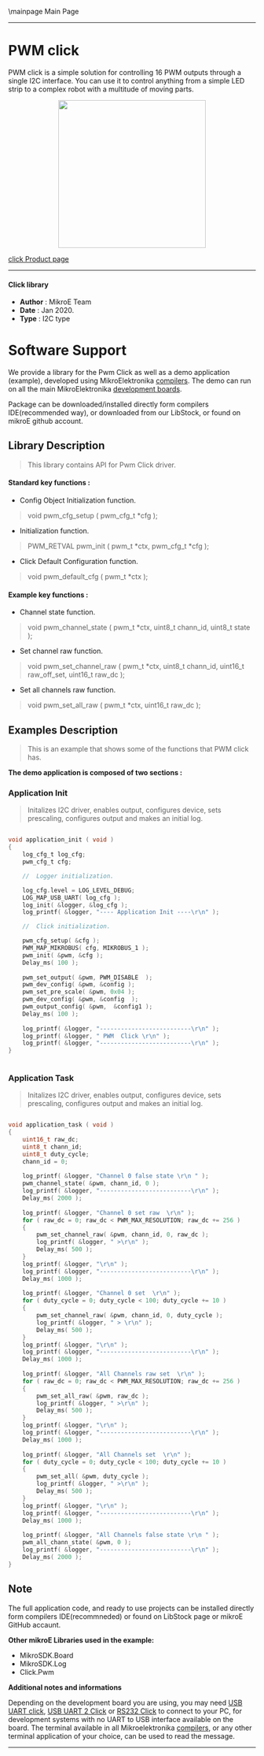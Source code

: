 \mainpage Main Page
 
 

---
# PWM click

PWM click is a simple solution for controlling 16 PWM outputs through a single I2C interface. You can use it to control anything from a simple LED strip to a complex robot with a multitude of moving parts.

<p align="center">
  <img src="https://download.mikroe.com/images/click_for_ide/pwm_click.png" height=300px>
</p>

[click Product page](<https://www.mikroe.com/pwm-click>)

---


#### Click library 

- **Author**        : MikroE Team
- **Date**          : Jan 2020.
- **Type**          : I2C type


# Software Support

We provide a library for the Pwm Click 
as well as a demo application (example), developed using MikroElektronika 
[compilers](https://shop.mikroe.com/compilers). 
The demo can run on all the main MikroElektronika [development boards](https://shop.mikroe.com/development-boards).

Package can be downloaded/installed directly form compilers IDE(recommended way), or downloaded from our LibStock, or found on mikroE github account. 

## Library Description

> This library contains API for Pwm Click driver.

#### Standard key functions :

- Config Object Initialization function.
> void pwm_cfg_setup ( pwm_cfg_t *cfg ); 
 
- Initialization function.
> PWM_RETVAL pwm_init ( pwm_t *ctx, pwm_cfg_t *cfg );

- Click Default Configuration function.
> void pwm_default_cfg ( pwm_t *ctx );


#### Example key functions :

- Channel state function.
> void pwm_channel_state ( pwm_t *ctx, uint8_t chann_id, uint8_t state );
 
- Set channel raw function.
> void pwm_set_channel_raw ( pwm_t *ctx, uint8_t chann_id, uint16_t raw_off_set, uint16_t raw_dc );

- Set all channels raw function.
> void pwm_set_all_raw ( pwm_t *ctx, uint16_t raw_dc );

## Examples Description

> 
> This is an example that shows some of the functions that PWM click has.
> 

**The demo application is composed of two sections :**

### Application Init 

>
> Initalizes I2C driver, enables output, configures device, sets prescaling,
> configures output and makes an initial log.
> 

```c

void application_init ( void )
{
    log_cfg_t log_cfg;
    pwm_cfg_t cfg;

    //  Logger initialization.

    log_cfg.level = LOG_LEVEL_DEBUG;
    LOG_MAP_USB_UART( log_cfg );
    log_init( &logger, &log_cfg );
    log_printf( &logger, "---- Application Init ----\r\n" );

    //  Click initialization.

    pwm_cfg_setup( &cfg );
    PWM_MAP_MIKROBUS( cfg, MIKROBUS_1 );
    pwm_init( &pwm, &cfg );
    Delay_ms( 100 );
    
    pwm_set_output( &pwm, PWM_DISABLE  );
    pwm_dev_config( &pwm, &config );
    pwm_set_pre_scale( &pwm, 0x04 );
    pwm_dev_config( &pwm, &config  );
    pwm_output_config( &pwm,  &config1 );
    Delay_ms( 100 );
    
    log_printf( &logger, "--------------------------\r\n" );
    log_printf( &logger, " PWM  Click \r\n" );
    log_printf( &logger, "--------------------------\r\n" );
}
  
```

### Application Task

>
> Initalizes I2C driver, enables output, configures device, sets prescaling,
> configures output and makes an initial log.
> 

```c

void application_task ( void )
{
    uint16_t raw_dc;
    uint8_t chann_id;
    uint8_t duty_cycle;
    chann_id = 0;
    
    log_printf( &logger, "Channel 0 false state \r\n " );
    pwm_channel_state( &pwm, chann_id, 0 );
    log_printf( &logger, "--------------------------\r\n" );
    Delay_ms( 2000 );
    
    log_printf( &logger, "Channel 0 set raw  \r\n" );
    for ( raw_dc = 0; raw_dc < PWM_MAX_RESOLUTION; raw_dc += 256 )
    {
        pwm_set_channel_raw( &pwm, chann_id, 0, raw_dc );
        log_printf( &logger, " >\r\n" );
        Delay_ms( 500 );
    }
    log_printf( &logger, "\r\n" );
    log_printf( &logger, "--------------------------\r\n" );
    Delay_ms( 1000 );
    
    log_printf( &logger, "Channel 0 set  \r\n" );
    for ( duty_cycle = 0; duty_cycle < 100; duty_cycle += 10 )
    {
        pwm_set_channel_raw( &pwm, chann_id, 0, duty_cycle );
        log_printf( &logger, " > \r\n" );
        Delay_ms( 500 );
    }
    log_printf( &logger, "\r\n" );
    log_printf( &logger, "--------------------------\r\n" );
    Delay_ms( 1000 );
    
    log_printf( &logger, "All Channels raw set  \r\n" );
    for ( raw_dc = 0; raw_dc < PWM_MAX_RESOLUTION; raw_dc += 256 )
    {
        pwm_set_all_raw( &pwm, raw_dc );
        log_printf( &logger, " >\r\n" );
        Delay_ms( 500 );
    }
    log_printf( &logger, "\r\n" );
    log_printf( &logger, "--------------------------\r\n" );
    Delay_ms( 1000 );
    
    log_printf( &logger, "All Channels set  \r\n" );
    for ( duty_cycle = 0; duty_cycle < 100; duty_cycle += 10 )
    {
        pwm_set_all( &pwm, duty_cycle );
        log_printf( &logger, " >\r\n" );
        Delay_ms( 500 );
    }
    log_printf( &logger, "\r\n" );
    log_printf( &logger, "--------------------------\r\n" );
    Delay_ms( 1000 );
    
    log_printf( &logger, "All Channels false state \r\n " );
    pwm_all_chann_state( &pwm, 0 );
    log_printf( &logger, "--------------------------\r\n" );
    Delay_ms( 2000 );
} 

```

## Note


The full application code, and ready to use projects can be  installed directly form compilers IDE(recommneded) or found on LibStock page or mikroE GitHub accaunt.

**Other mikroE Libraries used in the example:** 

- MikroSDK.Board
- MikroSDK.Log
- Click.Pwm

**Additional notes and informations**

Depending on the development board you are using, you may need 
[USB UART click](https://shop.mikroe.com/usb-uart-click), 
[USB UART 2 Click](https://shop.mikroe.com/usb-uart-2-click) or 
[RS232 Click](https://shop.mikroe.com/rs232-click) to connect to your PC, for 
development systems with no UART to USB interface available on the board. The 
terminal available in all Mikroelektronika 
[compilers](https://shop.mikroe.com/compilers), or any other terminal application 
of your choice, can be used to read the message.



---
